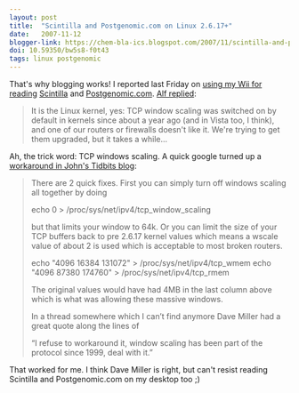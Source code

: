 ```yaml
---
layout: post
title:  "Scintilla and Postgenomic.com on Linux 2.6.17+"
date:   2007-11-12
blogger-link: https://chem-bla-ics.blogspot.com/2007/11/scintilla-and-postgenomiccom-on-linux.html
doi: 10.59350/bw5s8-f0t43
tags: linux postgenomic
---
```


That's why blogging works! I reported last Friday on [using my Wii for reading](http://chem-bla-ics.blogspot.com/2007/11/using-nintendo-wii-for-serious-science.html)
[Scintilla](http://scintilla.nature.com/) and [Postgenomic.com](http://www.postgenomic.com/).
[Alf replied](http://chem-bla-ics.blogspot.com/2007/11/using-nintendo-wii-for-serious-science.html#c9163469498026561308):

> It is the Linux kernel, yes: TCP window scaling was switched on by default in kernels since about a year ago
> (and in Vista too, I think), and one of our routers or firewalls doesn't like it. We're trying to get them
> upgraded, but it takes a while...

Ah, the trick word: TCP windows scaling. A quick google turned up a [workaround in John's Tidbits blog](http://inodes.org/blog/2006/09/06/tcp-window-scaling-and-kernel-2617/):

> There are 2 quick fixes. First you can simply turn off windows scaling all together by doing
>
> echo 0 > /proc/sys/net/ipv4/tcp_window_scaling
>
> but that limits your window to 64k. Or you can limit the size of your TCP buffers back to pre 2.6.17 kernel values which means a wscale value of about 2 is used which is acceptable to most broken routers.
>
> echo "4096 16384 131072" > /proc/sys/net/ipv4/tcp_wmem
> echo "4096 87380 174760" > /proc/sys/net/ipv4/tcp_rmem
>
> The original values would have had 4MB in the last column above which is what was allowing these massive windows.
>
> In a thread somewhere which I can’t find anymore Dave Miller had a great quote along the lines of
>
> “I refuse to workaround it, window scaling has been part of the protocol since 1999, deal with it.”

That worked for me. I think Dave Miller is right, but can't resist reading Scintilla and Postgenomic.com on my desktop too ;)
